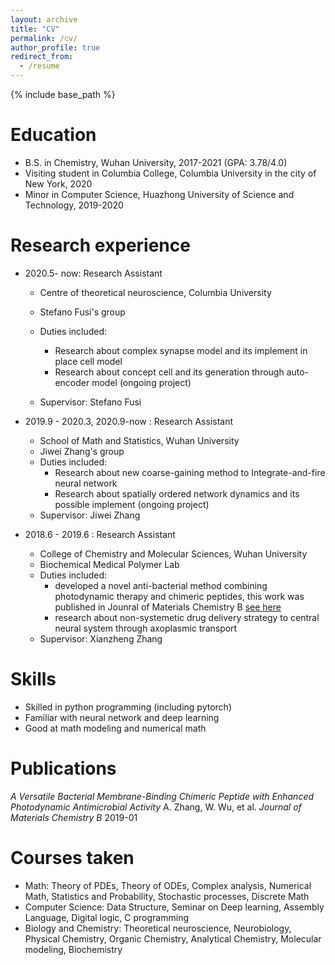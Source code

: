 ```yaml
---
layout: archive
title: "CV"
permalink: /cv/
author_profile: true
redirect_from:
  - /resume
---
```


{% include base_path %}


Education
======
* B.S. in Chemistry, Wuhan University, 2017-2021 (GPA: 3.78/4.0)
* Visiting student in Columbia College, Columbia University in the city of New York, 2020
* Minor in Computer Science, Huazhong University of Science and Technology, 2019-2020

Research experience
======

* 2020.5- now: Research Assistant
  * Centre of theoretical neuroscience, Columbia University
  * Stefano Fusi's group
  * Duties included: 
    * Research about complex synapse model and its implement in place cell model
    * Research about concept cell and its generation through auto-encoder model (ongoing project)

  * Supervisor: Stefano Fusi
* 2019.9 - 2020.3, 2020.9-now : Research Assistant
  
  * School of Math and Statistics, Wuhan University
  * Jiwei Zhang's group
  * Duties included: 
    * Research about new coarse-gaining method to Integrate-and-fire neural network
    * Research about spatially ordered network dynamics and its possible implement (ongoing project)
  * Supervisor: Jiwei Zhang
  
* 2018.6 - 2019.6 : Research Assistant
  * College of Chemistry and Molecular Sciences, Wuhan University
  * Biochemical Medical Polymer Lab
  * Duties included:
    * developed a novel anti-bacterial method combining photodynamic therapy and chimeric peptides, this work was published in Jounral of Materials Chemistry B [see here](https://qiuyoungwang.github.io/files/BMP_paper.pdf)
    * research about non-systemetic drug delivery strategy to central neural system through axoplasmic transport
  * Supervisor: Xianzheng Zhang
  
Skills
======
* Skilled in python programming (including pytorch)
* Familiar with neural network and deep learning
* Good at math modeling and numerical math

Publications
======
*A Versatile Bacterial Membrane-Binding Chimeric Peptide with Enhanced Photodynamic Antimicrobial Activity*
A. Zhang, W. Wu, et al.   *Journal of Materials Chemistry B*  2019-01 

Courses taken
======
* Math:
  Theory of PDEs, Theory of ODEs, Complex analysis, Numerical Math, Statistics and Probability, Stochastic processes, Discrete Math
* Computer Science:
  Data Structure, Seminar on Deep learning, Assembly Language, Digital logic, C programming
* Biology and Chemistry:
  Theoretical neuroscience, Neurobiology, Physical Chemistry, Organic Chemistry, Analytical Chemistry, Molecular modeling, Biochemistry

